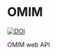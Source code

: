 # OMIM

[![DOI](https://zenodo.org/badge/DOI/10.5281/zenodo.160472.svg)](https://doi.org/10.5281/zenodo.160472)

OMIM web API
